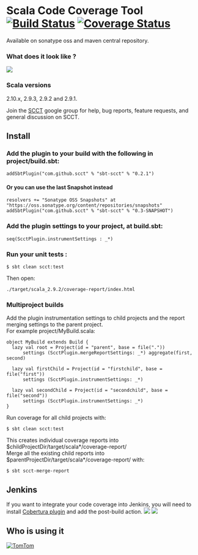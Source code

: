 Scala Code Coverage Tool [![Build Status](https://travis-ci.org/SCCT/scct.png?branch=master)](https://travis-ci.org/SCCT/scct) [![Coverage Status](https://coveralls.io/repos/SCCT/scct/badge.png?branch=master)](https://coveralls.io/r/SCCT/scct?branch=master)
=====================================================================================================================================================================================================================================

Available on sonatype oss and maven central repository.

### What does it look like ?

![](http://scct.github.io/scct/screenshot.png)

### Scala versions

2.10.x, 2.9.3, 2.9.2 and 2.9.1.

Join the [SCCT](http://groups.google.com/group/scala-code-coverage-tool)
google group for help, bug reports, feature requests, and general
discussion on SCCT.

Install
-------

### Add the plugin to your build with the following in project/build.sbt:

    addSbtPlugin("com.github.scct" % "sbt-scct" % "0.2.1")

#### Or you can use the last Snapshot instead

    resolvers += "Sonatype OSS Snapshots" at "https://oss.sonatype.org/content/repositories/snapshots"
    addSbtPlugin("com.github.scct" % "sbt-scct" % "0.3-SNAPSHOT")

### Add the plugin settings to your project, at build.sbt:

    seq(ScctPlugin.instrumentSettings : _*)

### Run your unit tests :

    $ sbt clean scct:test

Then open:

    ./target/scala_2.9.2/coverage-report/index.html

### Multiproject builds

Add the plugin instrumentation settings to child projects and the report
merging settings to the parent project.\
For example project/MyBuild.scala:

    object MyBuild extends Build {
      lazy val root = Project(id = "parent", base = file("."))
          settings (ScctPlugin.mergeReportSettings: _*) aggregate(first, second)

      lazy val firstChild = Project(id = "firstchild", base = file("first"))
          settings (ScctPlugin.instrumentSettings: _*)

      lazy val secondChild = Project(id = "secondchild", base = file("second"))
          settings (ScctPlugin.instrumentSettings: _*)
    }

Run coverage for all child projects with:

    $ sbt clean scct:test

This creates individual coverage reports into
\$childProjectDir/target/scala*<ver>/coverage-report/\
Merge all the existing child reports into
\$parentProjectDir/target/scala*<ver>/coverage-report/ with:

    $ sbt scct-merge-report

Jenkins
-------

If you want to integrate your code coverage into Jenkins, you will need
to install [Cobertura
plugin](https://wiki.jenkins-ci.org/display/JENKINS/Cobertura+Plugin)
and add the post-build action.
![](https://d233eq3e3p3cv0.cloudfront.net/max/800/0*Ly-UfeaQGAO36ZwK.png)
![](https://d233eq3e3p3cv0.cloudfront.net/max/1235/0*7CVN-giWRJxiGy-L.png)

Who is using it
---------------

[![TomTom](http://corporate.tomtom.com/images/tomtom-logo_tcm166-3340.png)](http://www.tomtom.com)
